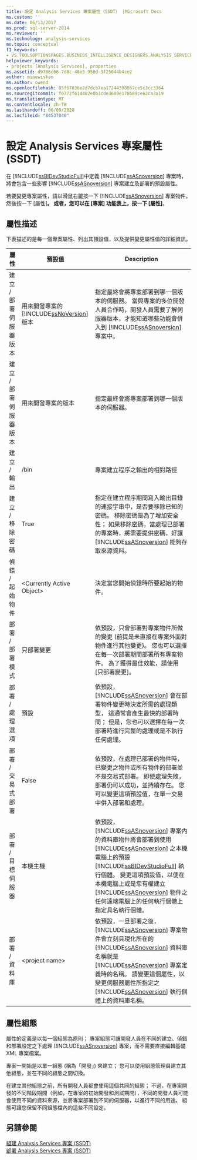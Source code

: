 ```yaml
---
title: 設定 Analysis Services 專案屬性（SSDT） |Microsoft Docs
ms.custom: ''
ms.date: 06/13/2017
ms.prod: sql-server-2014
ms.reviewer: ''
ms.technology: analysis-services
ms.topic: conceptual
f1_keywords:
- VS.TOOLSOPTIONSPAGES.BUSINESS_INTELLIGENCE_DESIGNERS.ANALYSIS_SERVICES_DESIGNERS.GENERAL
helpviewer_keywords:
- projects [Analysis Services], properties
ms.assetid: d9786c66-7d8c-48e3-950d-3f25044b4ce2
author: minewiskan
ms.author: owend
ms.openlocfilehash: 85f67836e2d7dcb7ea17244398867ce5c3cc3364
ms.sourcegitcommit: f0772f614482e0b3cde3609e178689ce62ca3a19
ms.translationtype: MT
ms.contentlocale: zh-TW
ms.lasthandoff: 06/09/2020
ms.locfileid: "84537040"
---
```

# <a name="configure-analysis-services-project-properties-ssdt"></a>設定 Analysis Services 專案屬性 (SSDT)
  在 [!INCLUDE[ssBIDevStudioFull](../../includes/ssbidevstudiofull-md.md)]中定義 [!INCLUDE[ssASnoversion](../../includes/ssasnoversion-md.md)] 專案時，將會包含一些影響 [!INCLUDE[ssASnoversion](../../includes/ssasnoversion-md.md)] 專案建立及部署的預設屬性。  
  
 若要變更專案屬性，請以滑鼠右鍵按一下 [!INCLUDE[ssASnoversion](../../includes/ssasnoversion-md.md)] 專案物件，然後按一下 [屬性]****。 或者，您可以在 [專案] 功能表上，按一下 [屬性]****。  
  
## <a name="property-description"></a>屬性描述  
 下表描述的是每一個專案屬性、列出其預設值，以及提供變更屬性值的詳細資訊。  
  
|屬性|預設值|Description|  
|--------------|---------------------|-----------------|  
|建立 / 部署伺服器版本|用來開發專案的 [!INCLUDE[ssNoVersion](../../includes/ssnoversion-md.md)] 版本|指定最終會將專案部署到哪一個版本的伺服器。 當與專案的多位開發人員合作時，開發人員需要了解伺服器版本，才能知道哪些功能會併入到 [!INCLUDE[ssASnoversion](../../includes/ssasnoversion-md.md)] 專案中。|  
|建立 / 部署伺服器版本|用來開發專案的版本|指定最終會將專案部署到哪一個版本的伺服器。|  
|建立 / 輸出|/bin|專案建立程序之輸出的相對路徑|  
|建立 / 移除密碼|True|指定在建立程序期間寫入輸出目錄的連接字串中，是否要移除已知的密碼。 移除密碼是為了增加安全性； 如果移除密碼，當處理已部署的專案時，將需要提供密碼，好讓 [!INCLUDE[ssASnoversion](../../includes/ssasnoversion-md.md)] 能夠存取來源資料。|  
|偵錯 / 起始物件|\<Currently Active Object>|決定當您開始偵錯時所要起始的物件。|  
|部署 / 部署模式|只部署變更|依預設，只會部署對專案物件所做的變更 (前提是未直接在專案外面對物件進行其他變更)。 您也可以選擇在每一次部署期間部署所有專案物件。 為了獲得最佳效能，請使用 [只部署變更]。|  
|部署 / 處理選項|預設|依預設， [!INCLUDE[ssASnoversion](../../includes/ssasnoversion-md.md)] 會在部署物件變更時決定所需的處理類型， 這通常會產生最快的部署時間； 但是，您也可以選擇在每一次部署時進行完整的處理或是不執行任何處理。|  
|部署 / 交易式部署|False|依預設，在處理已部署的物件時，已變更之物件或所有物件的部署並不是交易式部署。 即使處理失敗，部署仍可以成功，並持續存在。 您可以變更這項預設值，在單一交易中併入部署和處理。|  
|部署 / 目標伺服器|本機主機|依預設， [!INCLUDE[ssASnoversion](../../includes/ssasnoversion-md.md)] 專案內的資料庫物件將會部署到使用 [!INCLUDE[ssASnoversion](../../includes/ssasnoversion-md.md)] 之本機電腦上的預設 [!INCLUDE[ssBIDevStudioFull](../../includes/ssbidevstudiofull-md.md)] 執行個體。 變更這項預設值，以便在本機電腦上或是您有權建立 [!INCLUDE[ssASnoversion](../../includes/ssasnoversion-md.md)] 物件之任何遠端電腦上的任何執行個體上指定具名執行個體。|  
|部署 / 資料庫|\<project name>|依預設，一旦部署之後， [!INCLUDE[ssASnoversion](../../includes/ssasnoversion-md.md)] 專案物件會立刻具現化所在的 [!INCLUDE[ssASnoversion](../../includes/ssasnoversion-md.md)] 資料庫名稱就是 [!INCLUDE[ssASnoversion](../../includes/ssasnoversion-md.md)] 專案定義時的名稱。 請變更這個屬性，以變更伺服器屬性所指定之 [!INCLUDE[ssASnoversion](../../includes/ssasnoversion-md.md)] 執行個體上的資料庫名稱。|  
  
## <a name="property-configurations"></a>屬性組態  
 屬性的定義是以每一個組態為原則； 專案組態可讓開發人員在不同的建立、偵錯和部署設定之下處理 [!INCLUDE[ssASnoversion](../../includes/ssasnoversion-md.md)] 專案，而不需要直接編輯基礎 XML 專案檔案。  
  
 專案一開始是以單一組態 (稱為「開發」) 來建立； 您可以使用組態管理員建立其他組態，並在不同的組態之間切換。  
  
 在建立其他組態之前，所有開發人員都會使用這個共同的組態； 不過，在專案開發的不同階段期間（例如，在專案的初始開發和測試期間），不同的開發人員可能會使用不同的資料來源，並將專案部署到不同的伺服器，以進行不同的用途。 組態可讓您保留不同組態檔內的這些不同設定。  
  
## <a name="see-also"></a>另請參閱  
 [組建 Analysis Services 專案 &#40;SSDT&#41;](build-analysis-services-projects-ssdt.md)   
 [部署 Analysis Services 專案 &#40;SSDT&#41;](deploy-analysis-services-projects-ssdt.md)  
  
  
